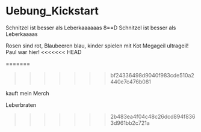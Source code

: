 # Uebung_Kickstart

Schnitzel ist besser als Leberkaaaaaas
8==D
Schnitzel ist besser als Leberkaaaas

Rosen sind rot, Blaubeeren blau, 
kinder spielen mit Kot
Megageil ultrageil!
Paul war hier!
<<<<<<< HEAD

=======
>>>>>>> bf24336498d9040f983cde510a2440e7c476b081

kauft mein Merch 

Leberbraten
>>>>>>> 2b483ea4f04c48c26dcd894f8363d961bb2c721a
